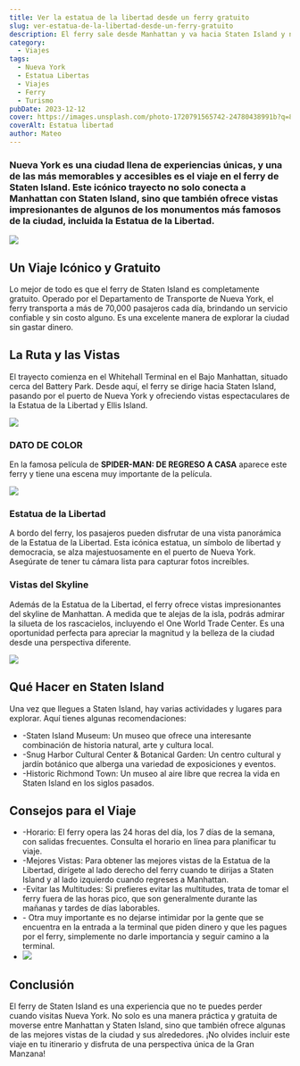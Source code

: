 ```yaml
---
title: Ver la estatua de la libertad desde un ferry gratuito
slug: ver-estatua-de-la-libertad-desde-un-ferry-gratuito
description: El ferry sale desde Manhattan y va hacia Staten Island y no tiene costo.
category:
  - Viajes
tags:
  - Nueva York
  - Estatua Libertas
  - Viajes
  - Ferry
  - Turismo
pubDate: 2023-12-12
cover: https://images.unsplash.com/photo-1720791565742-24780438991b?q=80&w=773&auto=format&fit=crop&ixlib=rb-4.0.3&ixid=M3wxMjA3fDB8MHxwaG90by1wYWdlfHx8fGVufDB8fHx8fA%3D%3D
coverAlt: Estatua libertad
author: Mateo
---
```


### **Nueva York** es una ciudad llena de **experiencias únicas**, y una de las más memorables y accesibles es el viaje en el ferry de Staten Island. Este icónico trayecto no solo conecta a **Manhattan** con **Staten Island**, sino que también ofrece **vistas impresionantes** de algunos de los **monumentos más famosos** de la ciudad, incluida la **Estatua de la Libertad**.

![](</img/NY/ferry ny.jpeg>)

## Un Viaje Icónico y Gratuito

Lo mejor de todo es que el ferry de Staten Island es completamente gratuito. Operado por el Departamento de Transporte de Nueva York, el ferry transporta a más de 70,000 pasajeros cada día, brindando un servicio confiable y sin costo alguno. Es una excelente manera de explorar la ciudad sin gastar dinero.

## La Ruta y las Vistas

El trayecto comienza en el Whitehall Terminal en el Bajo Manhattan, situado cerca del Battery Park. Desde aquí, el ferry se dirige hacia Staten Island, pasando por el puerto de Nueva York y ofreciendo vistas espectaculares de la Estatua de la Libertad y Ellis Island.

![](</img/NY/ferry ny 2.jpeg>)

### DATO DE COLOR

En la famosa película de **SPIDER-MAN: DE REGRESO A CASA** aparece este ferry y tiene una escena muy importante de la película.

![](</img/NY/spider man ferry.jpeg>)

### Estatua de la Libertad

A bordo del ferry, los pasajeros pueden disfrutar de una vista panorámica de la Estatua de la Libertad. Esta icónica estatua, un símbolo de libertad y democracia, se alza majestuosamente en el puerto de Nueva York. Asegúrate de tener tu cámara lista para capturar fotos increíbles.

### Vistas del Skyline

Además de la Estatua de la Libertad, el ferry ofrece vistas impresionantes del skyline de Manhattan. A medida que te alejas de la isla, podrás admirar la silueta de los rascacielos, incluyendo el One World Trade Center. Es una oportunidad perfecta para apreciar la magnitud y la belleza de la ciudad desde una perspectiva diferente.

![](</img/NY/estatua libertad 2.jpeg>)

## Qué Hacer en Staten Island

Una vez que llegues a Staten Island, hay varias actividades y lugares para explorar. Aquí tienes algunas recomendaciones:

* -Staten Island Museum: Un museo que ofrece una interesante combinación de historia natural, arte y cultura local.
* -Snug Harbor Cultural Center & Botanical Garden: Un centro cultural y jardín botánico que alberga una variedad de exposiciones y eventos.
* -Historic Richmond Town: Un museo al aire libre que recrea la vida en Staten Island en los siglos pasados.

## Consejos para el Viaje

* -Horario: El ferry opera las 24 horas del día, los 7 días de la semana, con salidas frecuentes. Consulta el horario en línea para planificar tu viaje.
* -Mejores Vistas: Para obtener las mejores vistas de la Estatua de la Libertad, dirígete al lado derecho del ferry cuando te dirijas a Staten Island y al lado izquierdo cuando regreses a Manhattan.
* -Evitar las Multitudes: Si prefieres evitar las multitudes, trata de tomar el ferry fuera de las horas pico, que son generalmente durante las mañanas y tardes de días laborables.
* \- Otra muy importante es no dejarse intimidar por la gente que se encuentra en la entrada a la terminal que piden dinero y que les pagues por el ferry, simplemente no darle importancia y seguir camino a la terminal.
* ![](</img/NY/ferry entrada.jpeg>)

## Conclusión

El ferry de Staten Island es una experiencia que no te puedes perder cuando visitas Nueva York. No solo es una manera práctica y gratuita de moverse entre Manhattan y Staten Island, sino que también ofrece algunas de las mejores vistas de la ciudad y sus alrededores. ¡No olvides incluir este viaje en tu itinerario y disfruta de una perspectiva única de la Gran Manzana!
